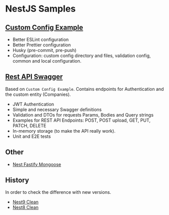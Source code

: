 # NestJS Samples

## [Custom Config Example](https://github.com/ArtuGit/NestJS-Samples/tree/master/custom-config-example)

- Better ESLint configuration
- Better Prettier configuration
- Husky (pre-commit, pre-push)
- Configuration: custom config directory and files, validation config, common and local configuration.

## [Rest API Swagger](https://github.com/ArtuGit/NestJS-Samples/tree/master/rest-api-swagger)

Based on `Custom Config Example`. Contains endpoints for Authentication and the custom entity (Companies).

- JWT Authentication
- Simple and necessary Swagger definitions
- Validation and DTOs for requests Params, Bodies and Query strings
- Examples for REST API Endpoints: POST, POST upload, GET, PUT, PATCH, DELETE
- In-memory storage (to make the API really work).
- Unit and E2E tests

## Other

- [Nest Fastify Mongoose](https://github.com/ArtuGit/NestJS-Samples/tree/master/nest-fastify-mongoose)

## History

In order to check the difference with new versions.

- [Nest9 Clean](https://github.com/ArtuGit/NestJS-Samples/tree/master/nest9-clean)
- [Nest8 Clean](https://github.com/ArtuGit/NestJS-Samples/tree/master/nest8-clean)
